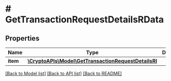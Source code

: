# # GetTransactionRequestDetailsRData

## Properties

Name | Type | Description | Notes
------------ | ------------- | ------------- | -------------
**item** | [**\CryptoAPIs\Model\GetTransactionRequestDetailsRI**](GetTransactionRequestDetailsRI.md) |  |

[[Back to Model list]](../../README.md#models) [[Back to API list]](../../README.md#endpoints) [[Back to README]](../../README.md)
